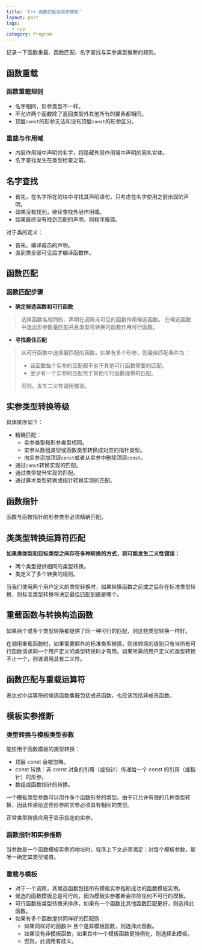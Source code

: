 ```yaml
---
title: 'C++ 函数匹配及实参推断'
layout: post
tags:
  - cpp
category: Program
---
```

记录一下函数重载、函数匹配、名字查找与实参类型推断的规则。

<!--more-->

## 函数重载

### 函数重载规则

 * 名字相同，形参类型不一样。
 * 不允许两个函数除了返回类型外其他所有的要素都相同。
 * 顶层`const`的形参无法和没有顶层`const`的形参区分。

### 重载与作用域

 * 内层作用域中声明的名字，将隐藏外层作用域中声明的同名实体。
 * 名字查找发生在类型检查之前。

## 名字查找

 * 首先，在名字所在的块中寻找其声明语句，只考虑在名字使用之前出现的声明。
 * 如果没有找到，继续查找外层作用域。
 * 如果最终没有找到匹配的声明，则程序报错。

对于类的定义：

 * 首先，编译成员的声明。
 * 直到类全部可见后才编译函数体。

## 函数匹配

### 函数匹配步骤

* **确定候选函数和可行函数**

 > 选择函数名相同的、声明在调用点可见的函数作用候选函数。
 > 在候选函数中选出形参数量匹配并且类型可转换的函数作用可行函数。

* **寻找最佳匹配**

 > 从可行函数中选择最匹配的函数，如果有多个形参，则最佳匹配条件为：
 >
 > * 该函数每个实参的匹配都不劣于其他可行函数需要的匹配。
 > * 至少有一个实参的匹配优于其他可行函数提供的匹配。
 >
 > 否则，发生二义性调用错误。

## 实参类型转换等级

具体排序如下：

 * 精确匹配：
   * 实参类型和形参类型相同。
   * 实参从数组类型或函数类型转换成对应的指针类型。
   * 向实参添加顶层`const`或者从实参中删除顶层`const`。
 * 通过`const`转换实现的匹配。
 * 通过类型提升实现的匹配。
 * 通过算术类型转换或指针转换实现的匹配。

## 函数指针

函数与函数指针的形参类型必须精确匹配。

## 类类型转换运算符匹配

**如果类类型和目标类型之间存在多种转换的方式，则可能发生二义性错误：**

 * 两个类型提供相同的类型转换。
 * 类定义了多个转换的规则。

当我们使用两个用户定义的类型转换时，如果转换函数之前或之后存在标准类型转换，则标准类型转换将决定最佳匹配到底是哪个。

## 重载函数与转换构造函数

如果两个或多个类型转换都提供了同一种可行的匹配，则这些类型转换一样好。

在调用重载函数时，如果需要额外的标准类型转换，则该转换的级别只有当所有可行函数请求同一个用户定义的类型转换时才有用。如果所需的用户定义的类型转换不止一个，则该调用具有二义性。

## 函数匹配与重载运算符

表达式中运算符的候选函数集既包括成员函数，也应该包括非成员函数。

## 模板实参推断

### 类型转换与模板类型参数

能应用于函数模板的类型转换：

 * 顶层 const 会被忽略。
 * const 转换：非 const 对象的引用（或指针）传递给一个 const 的引用（或指针）的形参。
 * 数组或函数指针的转换。

一个模板类型参数可以用作多个函数形参的类型。由于只允许有限的几种类型转换，因此传递给这些形参的实参必须具有相同的类型。

正常类型转换应用于显示指定的实参。

### 函数指针和实参推断

当参数是一个函数模板实例的地址时，程序上下文必须満足：对每个模板参数，能唯一确定其类型或值。

### 重载与模板

 * 对于一个调用，其候选函数包括所有模板实参推断成功的函数模板实例。
 * 候选的函数模板总是可行的，因为模板实参推断会排除任何不可行的模板。
 * 可行函数按类型转换来排序，如果有一个函数比其他函数匹配更好，则选择此函数。
 * 如果有多个函数提供同样好的匹配则：
   * 如果同样好的函数中 且个是非模板函数，则选择此函数。
   * 如果没有非模板函数，如果其中一个模板函数更特例化，则选择此模板。
   * 否则，此调用有歧义。
